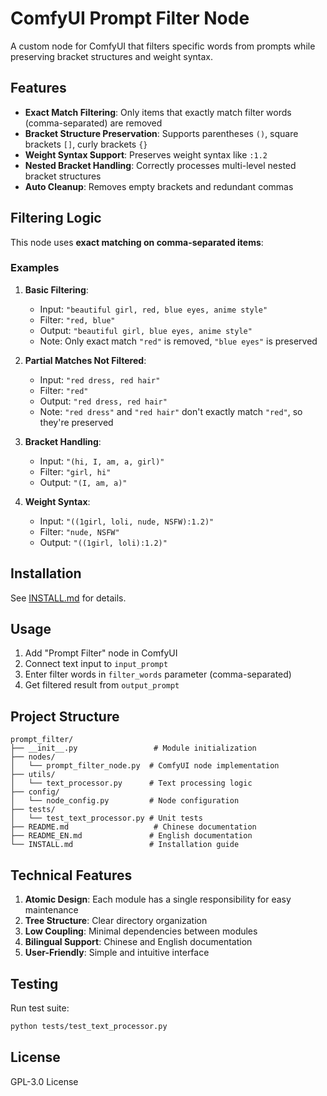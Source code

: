 # ComfyUI Prompt Filter Node

A custom node for ComfyUI that filters specific words from prompts while preserving bracket structures and weight syntax.

## Features

- **Exact Match Filtering**: Only items that exactly match filter words (comma-separated) are removed
- **Bracket Structure Preservation**: Supports parentheses `()`, square brackets `[]`, curly brackets `{}`
- **Weight Syntax Support**: Preserves weight syntax like `:1.2`
- **Nested Bracket Handling**: Correctly processes multi-level nested bracket structures
- **Auto Cleanup**: Removes empty brackets and redundant commas

## Filtering Logic

This node uses **exact matching on comma-separated items**:

### Examples

1. **Basic Filtering**:
   - Input: `"beautiful girl, red, blue eyes, anime style"`
   - Filter: `"red, blue"`
   - Output: `"beautiful girl, blue eyes, anime style"`
   - Note: Only exact match `"red"` is removed, `"blue eyes"` is preserved

2. **Partial Matches Not Filtered**:
   - Input: `"red dress, red hair"`
   - Filter: `"red"`
   - Output: `"red dress, red hair"`
   - Note: `"red dress"` and `"red hair"` don't exactly match `"red"`, so they're preserved

3. **Bracket Handling**:
   - Input: `"(hi, I, am, a, girl)"`
   - Filter: `"girl, hi"`
   - Output: `"(I, am, a)"`

4. **Weight Syntax**:
   - Input: `"((1girl, loli, nude, NSFW):1.2)"`
   - Filter: `"nude, NSFW"`
   - Output: `"((1girl, loli):1.2)"`

## Installation

See [INSTALL.md](INSTALL.md) for details.

## Usage

1. Add "Prompt Filter" node in ComfyUI
2. Connect text input to `input_prompt`
3. Enter filter words in `filter_words` parameter (comma-separated)
4. Get filtered result from `output_prompt`

## Project Structure

```
prompt_filter/
├── __init__.py                 # Module initialization
├── nodes/
│   └── prompt_filter_node.py  # ComfyUI node implementation
├── utils/
│   └── text_processor.py      # Text processing logic
├── config/
│   └── node_config.py         # Node configuration
├── tests/
│   └── test_text_processor.py # Unit tests
├── README.md                   # Chinese documentation
├── README_EN.md               # English documentation
└── INSTALL.md                 # Installation guide
```

## Technical Features

1. **Atomic Design**: Each module has a single responsibility for easy maintenance
2. **Tree Structure**: Clear directory organization
3. **Low Coupling**: Minimal dependencies between modules
4. **Bilingual Support**: Chinese and English documentation
5. **User-Friendly**: Simple and intuitive interface

## Testing

Run test suite:
```bash
python tests/test_text_processor.py
```

## License

GPL-3.0 License 